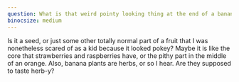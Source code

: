 ```yaml
---
question: What is that weird pointy looking thing at the end of a banana?
binocsize: medium
---
```


Is it a seed, or just some other totally normal part of a fruit that I was nonetheless scared of as a kid because it looked pokey? Maybe it is like the core that strawberries and raspberries have, or the pithy part in the middle of an orange. Also, banana plants are herbs, or so I hear. Are they supposed to taste herb-y?
